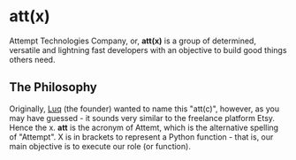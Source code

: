 # att(x)

Attempt Technologies Company, or, **att(x)** is a group of determined, versatile and lightning fast developers with an objective to build good things others need.

## The Philosophy

Originally, [Luq](https://github.com/luqmanually) (the founder) wanted to name this "att(c)", however, as you may have guessed - it sounds very similar to the freelance platform Etsy. Hence the x. **att** is the acronym of Attemt, which is the alternative spelling of "Attempt". X is in brackets to represent a Python function - that is, our main objective is to execute our role (or function).
